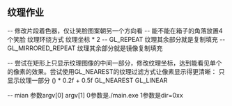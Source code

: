<!--
 * @Author: Your Name you@example.com
 * @Date: 2023-07-23 13:57:25
 * @LastEditors: Your Name you@example.com
 * @LastEditTime: 2023-07-23 13:59:11
 * @FilePath: \LearnOpenGLVscode\src\05_load_texture work\Readme.md
 * @Description: 这是默认设置,请设置`customMade`, 打开koroFileHeader查看配置 进行设置: https://github.com/OBKoro1/koro1FileHeader/wiki/%E9%85%8D%E7%BD%AE
-->
## 纹理作业
-- 修改片段着色器，仅让笑脸图案朝另一个方向看
-- 能不能在箱子的角落放置4个笑脸 纹理环绕方式  纹理坐标 * 2
-- GL_REPEAT  纹理其余部分就是复制填充
-- GL_MIRRORED_REPEAT  纹理其余部分就是镜像复制填充

-- 尝试在矩形上只显示纹理图像的中间一部分，修改纹理坐标，达到能看见单个的像素的效果。尝试使用GL_NEAREST的纹理过滤方式让像素显示得更清晰： 只显示纹理一部分 () * 0.2f + 0.5f GL_NEAREST GL_LINEAR

-- mian 参数argv[0] argv[1] 0参数是./main.exe 1参数是dir=0xx